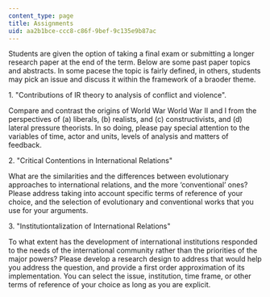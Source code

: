 ```yaml
---
content_type: page
title: Assignments
uid: aa2b1bce-ccc8-c86f-9bef-9c135e9b87ac
---
```


Students are given the option of taking a final exam or submitting a longer research paper at the end of the term. Below are some past paper topics and abstracts. In some pacese the topic is fairly defined, in others, students may pick an issue and discuss it within the framework of a braoder theme.

1\. "Contributions of IR theory to analysis of conflict and violence".

Compare and contrast the origins of World War World War II and I from the perspectives of (a) liberals, (b) realists, and (c) constructivists, and (d) lateral pressure theorists. In so doing, please pay special attention to the variables of time, actor and units, levels of analysis and matters of feedback.

2\. "Critical Contentions in International Relations"

What are the similarities and the differences between evolutionary approaches to international relations, and the more ‘conventional’ ones? Please address taking into account specific terms of reference of your choice, and the selection of evolutionary and conventional works that you use for your arguments.

3\. "Institutiontalization of International Relations"

To what extent has the development of international institutions responded to the needs of the international community rather than the priorities of the major powers? Please develop a research design to address that would help you address the question, and provide a first order approximation of its implementation. You can select the issue, institution, time frame, or other terms of reference of your choice as long as you are explicit.